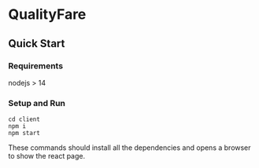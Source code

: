 # QualityFare

## Quick Start

### Requirements
nodejs > 14

### Setup and Run
```
cd client
npm i
npm start
```
These commands should install all the dependencies and opens a browser to show the react page.
